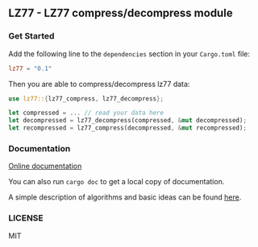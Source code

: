 ## LZ77 - LZ77 compress/decompress module

### Get Started

Add the following line to the `dependencies` section in your `Cargo.toml` file:

```toml
lz77 = "0.1"
```

Then you are able to compress/decompress lz77 data:

```rust
use lz77::{lz77_compress, lz77_decompress};

let compressed = ... // read your data here
let decompressed = lz77_decompress(compressed, &mut decompressed);
let recompressed = lz77_compress(decompressed, &mut recompressed);
```

### Documentation

[Online documentation](http://zhaihj.github.io/doc/lz77/index.html)

You can also run `cargo doc` to get a local copy of documentation.

A simple description of algorithms and basic ideas can be found [here](http://zhaihj.github.io/description-of-lz77.html). 

### LICENSE

MIT
